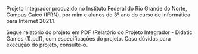 Projeto Integrador produzido no Instituto Federal do Rio Grande do Norte, Campus Caicó (IFRN), por mim e alunos do 3° ano do curso de Informática para Internet 2021.1.

Segue relatório do projeto em PDF (Relatório do Projeto Integrador - Didatic Games (1).pdf), com especificações do projeto. Caso dúvidas para execução do projeto, consulte-o. 
